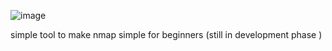 ![image](https://github.com/noursallam/Easymap/assets/122881707/7a1fe892-6a3a-48ee-9778-ffab28a4f8bd)

simple tool to make nmap simple for beginners (still in development phase )
